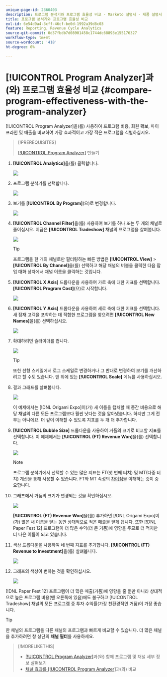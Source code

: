 ```yaml
---
unique-page-id: 2360403
description: 프로그램 분석기와 프로그램 효율성 비교 - Marketo 설명서 - 제품 설명서
title: 프로그램 분석기와 프로그램 효율성 비교
exl-id: 6e54d0a4-3cff-46cf-be0d-1992a39d8c03
feature: Reporting, Revenue Cycle Analytics
source-git-commit: 0d37fbdb7d08901458c1744dc68893e155176327
workflow-type: tm+mt
source-wordcount: '418'
ht-degree: 0%

---
```


# [!UICONTROL Program Analyzer]과(와) 프로그램 효율성 비교 {#compare-program-effectiveness-with-the-program-analyzer}

[!UICONTROL Program Analyzer]을(를) 사용하여 프로그램 비용, 회원 확보, 파이프라인 및 매출을 비교하여 가장 효과적이고 가장 적은 프로그램을 식별하십시오.

>[!PREREQUISITES]
>
>[[!UICONTROL Program Analyzer]](/help/marketo/product-docs/reporting/revenue-cycle-analytics/program-analytics/create-a-program-analyzer.md) 만들기

1. **[!UICONTROL Analytics]**&#x200B;을(를) 클릭합니다.

   ![](assets/image2014-9-17-18-3a50-3a30.png)

1. 프로그램 분석기를 선택합니다.

   ![](assets/image2014-9-17-18-3a50-3a37.png)

1. 보기를 **[!UICONTROL By Program]**(으)로 변경합니다.

   ![](assets/image2014-9-17-18-3a50-3a44.png)

1. **[!UICONTROL Channel Filter]**&#x200B;을(를) 사용하여 보기를 하나 또는 두 개의 채널로 줄이십시오. 지금은 **[!UICONTROL Tradeshow]** 채널의 프로그램을 살펴봅니다.

   ![](assets/image2014-9-17-18-3a51-3a2.png)

   >[!TIP]
   >
   >프로그램을 한 개의 채널로만 필터링하는 빠른 방법은 **[!UICONTROL View]** > **[!UICONTROL By Channel]**&#x200B;을(를) 선택하고 해당 채널의 버블을 클릭한 다음 팝업 대화 상자에서 채널 이름을 클릭하는 것입니다.

1. **[!UICONTROL X Axis]** 드롭다운을 사용하여 가로 축에 대한 지표를 선택합니다. **[!UICONTROL Program Cost]**(으)로 시작합니다.

   ![](assets/image2014-9-17-18-3a52-3a16.png)

1. **[!UICONTROL Y Axis]** 드롭다운을 사용하여 세로 축에 대한 지표를 선택합니다. 새 잠재 고객을 포착하는 데 적합한 프로그램을 찾으려면 **[!UICONTROL New Names]**&#x200B;을(를) 선택하십시오.

   ![](assets/image2014-9-17-18-3a52-3a26.png)

1. 확대하려면 슬라이더를 켭니다.

   ![](assets/image2014-9-17-18-3a53-3a9.png)

   >[!TIP]
   >
   >또한 선형 스케일에서 로그 스케일로 변경하거나 그 반대로 변경하여 보기를 개선하려고 할 수도 있습니다. 맨 위에 있는 **[!UICONTROL Scale]** 메뉴를 사용하십시오.

1. 결과 그래프를 살펴봅니다.

   ![](assets/image2014-9-17-18-3a53-3a49.png)

   이 예제에서는 [!DNL Origami Expo]이(가) 새 이름을 캡처할 때 중간 비용으로 해당 채널의 다른 모든 프로그램보다 훨씬 낫다는 것을 알아냈습니다. 하지만 그게 전부는 아니에요. 더 깊이 이해할 수 있도록 지표를 두 개 더 추가합니다.

1. **[!UICONTROL Bubble Size]** 드롭다운을 사용하여 거품의 크기로 비교할 지표를 선택합니다. 이 예제에서는 **[!UICONTROL (FT) Revenue Won]**&#x200B;을(를) 선택합니다.

   ![](assets/image2014-9-17-18-3a54-3a25.png)

   >[!NOTE]
   >
   >프로그램 분석기에서 선택할 수 있는 많은 지표는 FT(첫 번째 터치) 및 MT(다중 터치) 계산을 통해 사용할 수 있습니다. FT와 MT 속성의 [차이점](/help/marketo/product-docs/reporting/revenue-cycle-analytics/revenue-tools/attribution/understanding-attribution.md)을 이해하는 것이 중요합니다.

1. 그래프에서 거품의 크기가 변경되는 것을 확인하십시오.

   ![](assets/image2014-9-17-18-3a54-3a57.png)

   **[!UICONTROL (FT) Revenue Won]**&#x200B;을(를) 추가하면 [!DNL Origami Expo]이(가) 많은 새 이름을 얻는 동안 상대적으로 적은 매출을 얻게 됩니다. 또한 [!DNL Paper Fest 12] 프로그램이 더 많은 수익(더 큰 거품)에 영향을 주므로 더 적지만 더 나은 이름이 되고 있습니다.

1. 색상 드롭다운을 사용하여 네 번째 지표를 추가합니다. **[!UICONTROL (FT) Revenue to Investment]**&#x200B;을(를) 살펴봅니다.

   ![](assets/image2014-9-17-18-3a55-3a33.png)

1. 그래프의 색상이 변하는 것을 확인하십시오.

   ![](assets/image2014-9-17-18-3a55-3a47.png)

[!DNL Paper Fest 12] 프로그램이 더 많은 매출(거품)에 영향을 줄 뿐만 아니라 상대적으로 높은 프로그램 비용(맨 오른쪽에 있음)에도 불구하고 [!UICONTROL Tradeshow] 채널의 모든 프로그램 중 투자 수익률(가장 친환경적인 거품)이 가장 좋습니다.

>[!TIP]
>
>한 채널의 프로그램을 다른 채널의 프로그램과 빠르게 비교할 수 있습니다. 더 많은 채널을 추가하려면 창 상단의 **채널 필터**&#x200B;를 사용하세요.

>[!MORELIKETHIS]
>
>* [[!UICONTROL Program Analyzer]](/help/marketo/product-docs/reporting/revenue-cycle-analytics/program-analytics/explore-program-and-channel-details-with-the-program-analyzer.md)과(와) 함께 프로그램 및 채널 세부 정보 살펴보기
>* [채널 효과를 [!UICONTROL Program Analyzer]](/help/marketo/product-docs/reporting/revenue-cycle-analytics/program-analytics/compare-channel-effectiveness-with-the-program-analyzer.md)과(와) 비교
